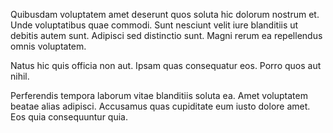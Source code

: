 Quibusdam voluptatem amet deserunt quos soluta hic dolorum nostrum et. Unde voluptatibus quae commodi. Sunt nesciunt velit iure blanditiis ut debitis autem sunt. Adipisci sed distinctio sunt. Magni rerum ea repellendus omnis voluptatem.
 Natus hic quis officia non aut. Ipsam quas consequatur eos. Porro quos aut nihil.
 Perferendis tempora laborum vitae blanditiis soluta ea. Amet voluptatem beatae alias adipisci. Accusamus quas cupiditate eum iusto dolore amet. Eos quia consequuntur quia.